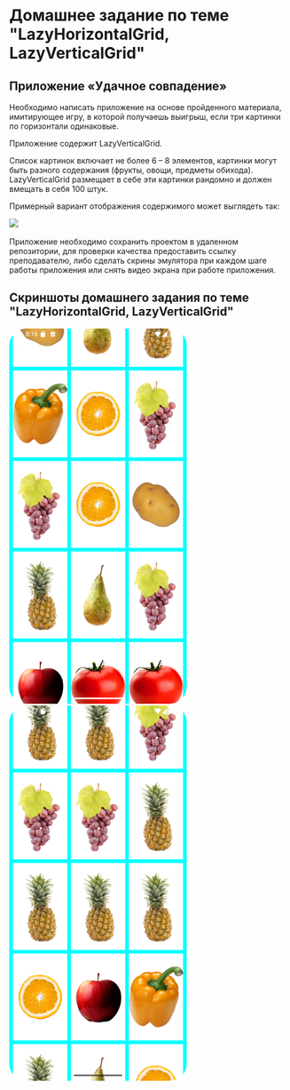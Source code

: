 # Домашнее задание по теме "LazyHorizontalGrid, LazyVerticalGrid"

## Приложение «Удачное совпадение»

Необходимо написать приложение на основе пройденного материала, имитирующее игру, в которой получаешь выигрыш, если три картинки по горизонтали одинаковые.

Приложение содержит LazyVerticalGrid.

Список картинок включает не более 6 – 8 элементов, картинки могут быть разного содержания (фрукты, овощи, предметы обихода). LazyVerticalGrid размещает в себе эти картинки рандомно и должен вмещать в себя 100 штук.

Примерный вариант отображения содержимого может выглядеть так:

![](https://static.tildacdn.com/tild3331-6430-4963-a431-313166376665/e1.png)


Приложение необходимо сохранить проектом в удаленном репозитории, для проверки качества предоставить ссылку преподавателю, либо сделать скрины эмулятора при каждом шаге работы приложения или снять видео экрана при работе приложения.

## Скриншоты домашнего задания по теме "LazyHorizontalGrid, LazyVerticalGrid"

![](./md/1.png)
![](./md/2.png)
